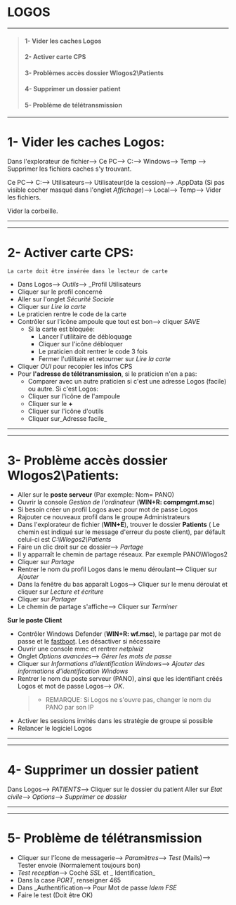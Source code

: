 # **LOGOS**
_________

>#### 1- Vider les caches Logos
>#### 2- Activer carte CPS
>#### 3- Problèmes accès dossier Wlogos2\Patients
>#### 4- Supprimer un dossier patient
>#### 5- Problème de télétransmission
___________________

# 1- Vider les caches Logos:

Dans l'explorateur de fichier--> Ce PC--> C:\--> Windows--> Temp --> Supprimer les fichiers caches s'y trouvant.  

Ce PC--> C:\--> Utilisateurs--> Utilisateur(de la cession)--> .AppData (Si pas visible cocher masqué dans l'onglet _Affichage_)--> Local--> Temp--> Vider les fichiers.  

Vider la corbeille.
_____________________
_____________________

# 2- Activer carte CPS:

`La carte doit être insérée dans le lecteur de carte`

- Dans Logos--> _Outils_--> _Profil Utilisateurs
- Cliquer sur le profil concerné
- Aller sur l'onglet _Sécurité Sociale_
- Cliquer sur _Lire la carte_
- Le praticien rentre le code de la carte
- Contrôler sur l'icône ampoule que tout est bon--> cliquer _SAVE_
    - Si la carte est bloquée:
        - Lancer l'utilitaire de débloquage
        - Cliquer sur l'icône débloquer
        - Le praticien doit rentrer le code 3 fois
        - Fermer l'utilitaire et retourner sur _Lire la carte_
- Cliquer _OUI_ pour recopier les infos CPS
- Pour **l'adresse de télétransmission**, si le praticien n'en a pas:
    - Comparer avec un autre praticien si c'est une adresse Logos (facile) ou autre. Si c'est Logos:
    - Cliquer sur l'icône de l'ampoule
    - Cliquer sur le **+**
    - Cliquer sur l'icône d'outils
    - Cliquer sur_Adresse facile_
___________________________________________
___________________________________________

# 3- Problème accès dossier Wlogos2\Patients:

- Aller sur le **poste serveur** (Par exemple: Nom= PANO)
- Ouvrir la console _Gestion de l'ordinateur_ (**WIN+R: compmgmt.msc**)
- Si besoin créer un profil Logos avec pour mot de passe Logos
- Rajouter ce nouveaux profil dans le groupe Administrateurs
- Dans l'explorateur de fichier (**WIN+E**), trouver le dossier **Patients** ( Le chemin est indiqué sur le message d'erreur du poste client), par défault celui-ci est _C:\Wlogos2\Patients_
- Faire un clic droit sur ce dossier--> _Partage_
- Il y apparraît le chemin de partage réseaux. Par exemple PANO\Wlogos2
- Cliquer sur _Partage_
- Rentrer le nom du profil Logos dans le menu déroulant--> Cliquer sur _Ajouter_
- Dans la fenêtre du bas apparaît Logos--> Cliquer sur le menu déroulat et cliquer sur _Lecture et écriture_
- Cliquer sur _Partager_
- Le chemin de partage s'affiche--> Cliquer sur _Terminer_

**Sur le poste Client**
- Contrôler Windows Defender (**WIN+R: wf.msc**), le partage par mot de passe et le [fastboot](https://github.com/Bilal-Aldimashq/Notes/blob/main/MIE/Manips%20et%20commandes.md#1--fastboot-1). Les désactiver si nécessaire
- Ouvrir une console mmc et rentrer _netplwiz_
- Onglet _Options avancées_--> _Gérer les mots de passe_
- Cliquer sur _Informations d'identification Windows_--> _Ajouter des informations d'identification Windows_
- Rentrer le nom du poste serveur (PANO), ainsi que les identifiant créés Logos et mot de passe Logos--> _OK_.  
    >- REMARQUE: Si Logos ne s'ouvre pas, changer le nom du PANO par son IP
- Activer les sessions invités dans les stratégie de groupe si possible
- Relancer le logiciel Logos
_____________________
_____________________

# 4- Supprimer un dossier patient
Dans Logos--> _PATIENTS_--> Cliquer sur le dossier du patient
Aller sur _Etat civile_--> _Options_--> _Supprimer ce dossier_

____________________
____________________

# 5- Problème de télétransmission

- Cliquer sur l'îcone de messagerie--> _Paramètres_--> _Test_ (Mails)--> Tester envoie (Normalement toujours bon)
- _Test reception_--> Coché _SSL_ et _ Identification_
- Dans la case _PORT_, renseigner 465
- Dans _Authentification--> Pour Mot de passe _Idem FSE_
- Faire le test (Doit être OK)



